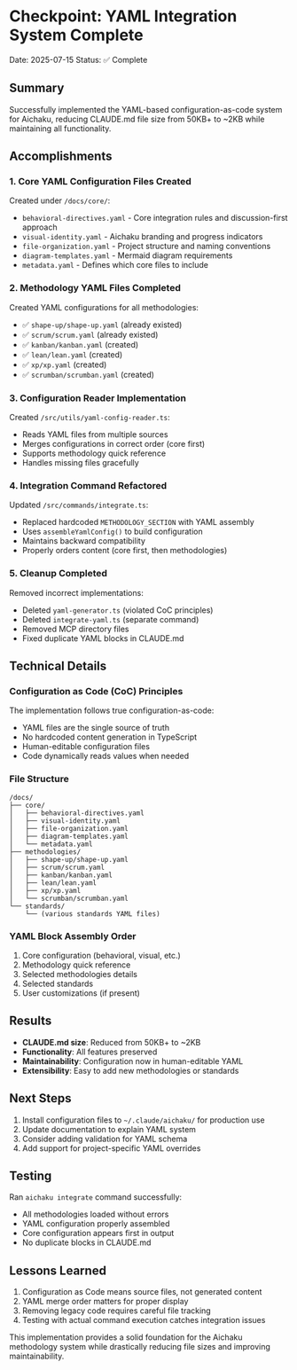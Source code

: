 # Checkpoint: YAML Integration System Complete

Date: 2025-07-15 Status: ✅ Complete

## Summary

Successfully implemented the YAML-based configuration-as-code system for
Aichaku, reducing CLAUDE.md file size from 50KB+ to ~2KB while maintaining all
functionality.

## Accomplishments

### 1. Core YAML Configuration Files Created

Created under `/docs/core/`:

- `behavioral-directives.yaml` - Core integration rules and discussion-first
  approach
- `visual-identity.yaml` - Aichaku branding and progress indicators
- `file-organization.yaml` - Project structure and naming conventions
- `diagram-templates.yaml` - Mermaid diagram requirements
- `metadata.yaml` - Defines which core files to include

### 2. Methodology YAML Files Completed

Created YAML configurations for all methodologies:

- ✅ `shape-up/shape-up.yaml` (already existed)
- ✅ `scrum/scrum.yaml` (already existed)
- ✅ `kanban/kanban.yaml` (created)
- ✅ `lean/lean.yaml` (created)
- ✅ `xp/xp.yaml` (created)
- ✅ `scrumban/scrumban.yaml` (created)

### 3. Configuration Reader Implementation

Created `/src/utils/yaml-config-reader.ts`:

- Reads YAML files from multiple sources
- Merges configurations in correct order (core first)
- Supports methodology quick reference
- Handles missing files gracefully

### 4. Integration Command Refactored

Updated `/src/commands/integrate.ts`:

- Replaced hardcoded `METHODOLOGY_SECTION` with YAML assembly
- Uses `assembleYamlConfig()` to build configuration
- Maintains backward compatibility
- Properly orders content (core first, then methodologies)

### 5. Cleanup Completed

Removed incorrect implementations:

- Deleted `yaml-generator.ts` (violated CoC principles)
- Deleted `integrate-yaml.ts` (separate command)
- Removed MCP directory files
- Fixed duplicate YAML blocks in CLAUDE.md

## Technical Details

### Configuration as Code (CoC) Principles

The implementation follows true configuration-as-code:

- YAML files are the single source of truth
- No hardcoded content generation in TypeScript
- Human-editable configuration files
- Code dynamically reads values when needed

### File Structure

```text
/docs/
├── core/
│   ├── behavioral-directives.yaml
│   ├── visual-identity.yaml
│   ├── file-organization.yaml
│   ├── diagram-templates.yaml
│   └── metadata.yaml
├── methodologies/
│   ├── shape-up/shape-up.yaml
│   ├── scrum/scrum.yaml
│   ├── kanban/kanban.yaml
│   ├── lean/lean.yaml
│   ├── xp/xp.yaml
│   └── scrumban/scrumban.yaml
└── standards/
    └── (various standards YAML files)
```

### YAML Block Assembly Order

1. Core configuration (behavioral, visual, etc.)
2. Methodology quick reference
3. Selected methodologies details
4. Selected standards
5. User customizations (if present)

## Results

- **CLAUDE.md size**: Reduced from 50KB+ to ~2KB
- **Functionality**: All features preserved
- **Maintainability**: Configuration now in human-editable YAML
- **Extensibility**: Easy to add new methodologies or standards

## Next Steps

1. Install configuration files to `~/.claude/aichaku/` for production use
2. Update documentation to explain YAML system
3. Consider adding validation for YAML schema
4. Add support for project-specific YAML overrides

## Testing

Ran `aichaku integrate` command successfully:

- All methodologies loaded without errors
- YAML configuration properly assembled
- Core configuration appears first in output
- No duplicate blocks in CLAUDE.md

## Lessons Learned

1. Configuration as Code means source files, not generated content
2. YAML merge order matters for proper display
3. Removing legacy code requires careful file tracking
4. Testing with actual command execution catches integration issues

This implementation provides a solid foundation for the Aichaku methodology
system while drastically reducing file sizes and improving maintainability.
